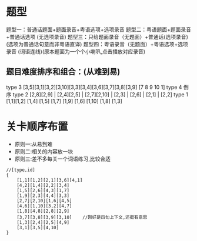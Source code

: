 # 题型
题型一：普通话题面+题面录音+粤语选项+选项录音
题型二：粤语题面+题面录音+普通话选项 (无选项录音)
题型三：只给题面录音（无题面）+普通话(选项录音)   (选项为普通话句意而非粤语直译)
题型四：粤语录音（无题面）+粤语选项+选项录音   (词语连线)(原本题面为一个个小喇叭,点击播放对应录音)

## 题目难度排序和组合：(从难到易)
type 3 [3,5][3,1][3,2][3,10][3,3][3,4][3,6][3,7][3,8][3,9]  [7 8 9 10 1]
type 4 倒序
type 2 [2,8][2,9] |  [2,4][2,5] | [2,7][2,10] | [2,3] | [2,6] | [2,1] | [2,2]
type 1 [1,1][1,2]  [1,4] [1,5] [1,7] [1,9] [1,6] [1,10] [1,8] [1,3]

# 关卡顺序布置 
- 原则一:从易到难 
- 原则二:相关的内容放一块 
- 原则三:差不多每关一个词语练习,比较合适

```
//[type,id]
{
    [1,1][1,2][2,1][3,6][4,1]
    [4,2][1,4][2,2][3,4]
    [1,5][2,6][4,3][1,7]
    [1,9][2,3][4,4][3,3]
    [2,7][2,10][1,6][4,5]
    [4,6][1,10][3,2][4,7]
    [1,8][4,8][2,8][2,9]
    [3,7][3,8][3,9][3,10]    //刚好是四句上下文,还挺有意思
    [1,3][2,4][2,5][4,9]
    [3,1][3,5][4,10]
}
```